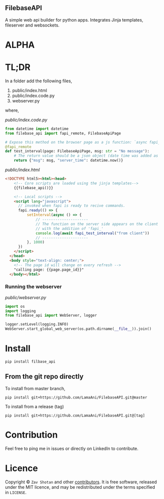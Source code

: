 ## FilebaseAPI

A simple web api builder for python apps. Integrates Jinja templates, fileserver and websockets.

# ALPHA

# TL;DR

In a folder add the following files,

1. public/index.html
1. public/index.code.py
1. webserver.py

where,

_public/index.code.py_

```python
from datetime import datetime
from filebase_api import fapi_remote, FilebaseApiPage

# Expose this method on the browser page as a js function: `async fapi_test_interval(msg){...}`
@fapi_remote
def test_interval(page: FilebaseApiPage, msg: str = "No message"):
    # The return value should be a json object (date time was added as a special value)
    return {"msg": msg, "server_time": datetime.now()}

```

_public/index.html_

```html
<!DOCTYPE html5><html><head>
    <!-- Core scripts are loaded using the jinja templates-->
    {{filebase_api()}}

    <!-- Local scripts -->
    <script lang="javascript">
      // invoked when fapi is ready to recive commands.
      fapi.ready(() => {
          setInterval(async () => {
              // ---------------------
              // The function on the server side appears on the client
              // with the addition of 'fapi_'
              console.log(await fapi_test_interval("from client"))
              // ---------------------
          }, 1000)
      })
    </script>
  </head>
  <body style="text-align: center;">
    <!-- The page id will change on every refresh -->
    "calling page: {{page.page_id}}"
  </body></html>
```

### Running the webserver

_public/webserver.py_

```python
import os
import logging
from filebase_api import WebServer, logger

logger.setLevel(logging.INFO)
WebServer.start_global_web_server(os.path.dirname(__file__)).join()
```

# Install

```shell
pip install filbase_api
```

## From the git repo directly

To install from master branch,

```shell
pip install git+https://github.com/LamaAni/FilebaseAPI.git@master
```

To install from a release (tag)

```shell
pip install git+https://github.com/LamaAni/FilebaseAPI.git@[tag]
```

# Contribution

Feel free to ping me in issues or directly on LinkedIn to contribute.

# Licence

Copyright ©
`Zav Shotan` and other [contributors](https://github.com/LamaAni/postgres-xl-helm/graphs/contributors).
It is free software, released under the MIT licence, and may be redistributed under the terms specified in `LICENSE`.
